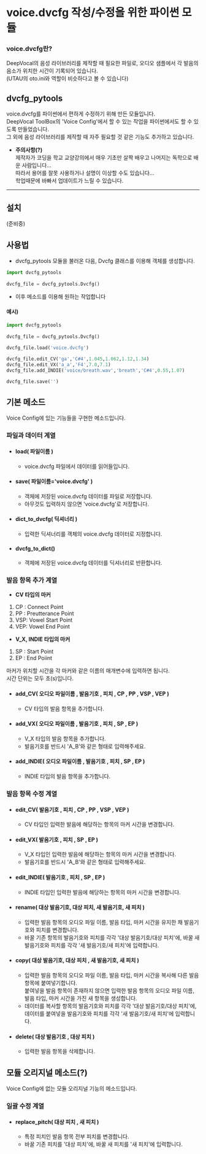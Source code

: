 # voice.dvcfg 작성/수정을 위한 파이썬 모듈

### voice.dvcfg란?   
DeepVocal의 음성 라이브러리를 제작할 때 필요한 파일로, 오디오 샘플에서 각 발음의 음소가 위치한 시간이 기록되어 있습니다.   
(UTAU의 oto.ini와 역할이 비슷하다고 볼 수 있습니다)
   
## dvcfg_pytools   
voice.dvcfg를 파이썬에서 편하게 수정하기 위해 만든 모듈입니다.   
DeepVocal ToolBox의 'Voice Config'에서 할 수 있는 작업을 파이썬에서도 할 수 있도록 만들었습니다.   
그 외에 음성 라이브러리를 제작할 때 자주 필요할 것 같은 기능도 추가하고 있습니다.   
   
* **주의사항(?)**     
제작자가 코딩을 학교 교양강의에서 매우 기초만 살짝 배우고 나머지는 독학으로 배운 사람입니다...   
따라서 용어를 잘못 사용하거나 설명이 이상할 수도 있습니다...   
학업때문에 바빠서 업데이트가 느릴 수 있습니다.

- - -

## 설치
(준비중)


## 사용법   
* dvcfg_pytools 모듈을 불러온 다음, Dvcfg 클래스를 이용해 객체를 생성합니다.

```Python
import dvcfg_pytools   
   
dvcfg_file = dvcfg_pytools.Dvcfg()
```   

* 이후 메소드를 이용해 원하는 작업합니다

#### 예시)

```Python
import dvcfg_pytools   
   
dvcfg_file = dvcfg_pytools.Dvcfg()
   
dvcfg_file.load('voice.dvcfg')

dvcfg_file.edit_CV('ga','C#4',1.045,1.062,1.12,1.34)
dvcfg_file.edit_VX('a_a','F4',7.0,7.1)
dvcfg_file.add_INDIE('voice/breath.wav','breath','C#4',0.55,1.07)

dvcfg_file.save('')
```   


## 기본 메소드
Voice Config에 있는 기능들을 구현한 메소드입니다.

### 파일과 데이터 계열

* #### load( 파일이름 )
   * voice.dvcfg 파일에서 데이터를 읽어들입니다.
   
* #### save( 파일이름='voice.dvcfg' )
   * 객체에 저장된 voice.dvcfg 데이터를 파일로 저장합니다.
   * 아무것도 입력하지 않으면 'voice.dvcfg'로 저장합니다.
   
* #### dict_to_dvcfg( 딕셔너리 )
   * 입력한 딕셔너리를 객체의 voice.dvcfg 데이터로 지정합니다.

* #### dvcfg_to_dict()
   * 객체에 저장된 voice.dvcfg 데이터를 딕셔너리로 반환합니다.


### 발음 항목 추가 계열

* **CV 타입의 마커**
1. CP : Connect Point
2. PP : Preutterance Point
3. VSP: Vowel Start Point
4. VEP: Vowel End Point

* **V_X, INDIE 타입의 마커**
1. SP : Start Point
2. EP : End Poiint

마커가 위치할 시간을 각 마커와 같은 이름의 매개변수에 입력하면 됩니다.   
시간 단위는 모두 초(s)입니다.   


* #### add_CV( 오디오 파일이름 , 발음기호 , 피치 , CP , PP , VSP , VEP )
   * CV 타입의 발음 항목을 추가합니다.

* #### add_VX( 오디오 파일이름 , 발음기호 , 피치 , SP , EP )
   * V_X 타입의 발음 항목을 추가합니다.
   * 발음기호를 반드시 'A_B'와 같은 형태로 입력해주세요.

* #### add_INDIE( 오디오 파일이름 , 발음기호 , 피치 , SP , EP )
   * INDIE 타입의 발음 항목을 추가합니다.


### 발음 항목 수정 계열

* #### edit_CV( 발음기호 , 피치 , CP , PP , VSP , VEP )
   * CV 타입인 입력한 발음에 해당하는 항목의 마커 시간을 변경합니다.

* #### edit_VX( 발음기호 , 피치 , SP , EP )
   * V_X 타입인 입력한 발음에 해당하는 항목의 마커 시간을 변경합니다.
   * 발음기호를 반드시 'A_B'와 같은 형태로 입력해주세요.

* #### edit_INDIE( 발음기호 , 피치 , SP , EP )
   * INDIE 타입인 입력한 발음에 해당하는 항목의 마커 시간을 변경합니다.

* #### rename( 대상 발음기호, 대상 피치, 새 발음기호, 새 피치 )
   * 입력한 발음 항목의 오디오 파일 이름, 발음 타입, 마커 시간을 유지한 채 발음기호와 피치를 변경합니다.
   * 바꿀 기존 항목의 발음기호와 피치를 각각 '대상 발음기호/대상 피치'에, 바꿀 새 발음기호와 피치를 각각 '새 발음기호/새 피치'에 입력합니다.

* #### copy( 대상 발음기호, 대상 피치 , 새 발음기호, 새 피치 )
   * 입력한 발음 항목의 오디오 파일 이름, 발음 타입, 마커 시간을 복사해 다른 발음 항목에 붙여넣기합니다.   
   붙여넣을 발음 항목이 존재하지 않으면 입력한 발음 항목의 오디오 파일 이름, 발음 타입, 마커 시간을 가진 새 항목을 생성합니다.
   * 데이터를 복사할 항목의 발음기호와 피치를 각각 '대상 발음기호/대상 피치'에, 데이터를 붙여넣을 발음기호와 피치를 각각 '새 발음기호/새 피치'에 입력합니다.

* #### delete( 대상 발음기호 , 대상 피치 )
   * 입력한 발음 항목을 삭제합니다.


## 모듈 오리지널 메소드(?)
Voice Config에 없는 모듈 오리지널 기능의 메소드입니다.

### 일괄 수정 계열

* #### replace_pitch( 대상 피치 , 새 피치 )
   * 특정 피치인 발음 항목 전부 피치를 변경합니다.
   * 바꿀 기존 피치를 '대상 피치'에, 바꿀 새 피치를 '새 피치'에 입력합니다.
